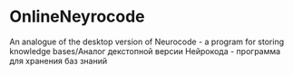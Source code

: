 # OnlineNeyrocode
An analogue of the desktop version of Neurocode - a program for storing knowledge bases/Аналог декстопной версии Нейрокода - программа для хранения баз знаний
